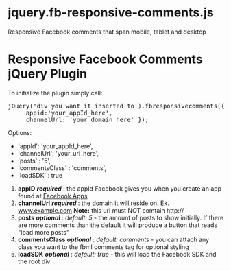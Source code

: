 jquery.fb-responsive-comments.js
================================

Responsive Facebook comments that span mobile, tablet and desktop

# <h1>Responsive Facebook Comments jQuery Plugin</h1>

To initialize the plugin simply call:
 <pre>
jQuery('div you want it inserted to').fbresponsivecomments({
     appid:'your_appId_here',
     channelUrl: 'your_domain_here' });
</pre>
Options:
* 'appId': 'your_appId_here',              
* 'channelUrl': 'your_url_here',               
* 'posts' : '5',                              
* 'commentsClass' : 'comments',                 
* 'loadSDK' : true                             

1. **appID** _**required**_ : the appId Facebook gives you when you create an app found at [Facebook Apps](http://developers.facebook.com/apps)
2. **channelUrl** _**required**_ : the domain it will reside on. Ex. www.example.com **Note:** this url must NOT comtain http://
3. **posts** _**optional**_  : _default: 5_  - the amount of posts to show initially. If there are more comments than the default it will produce a button that reads "load more posts"
4. **commentsClass** _**optional**_ : _default: comments_ - you can attach any class you want to the fbml comments tag for optional styling
5. **loadSDK** _**optional**_ : _default: true_ - this will load the Facebook SDK and the root div